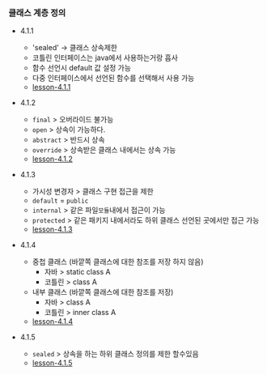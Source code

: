 ### 클래스 계층 정의
- 4.1.1
  - 'sealed' -> 클래스 상속제한
  - 코틀린 인터페이스는 java에서 사용하는거랑 흡사
  - 함수 선언시 default 값 설정 가능
  - 다중 인터페이스에서 선언된 함수를 선택해서 사용 가능 
  - [lesson-4.1.1](lesson4.1.1.kt)

- 4.1.2
  - `final` > 오버라이드 불가능
  - `open` > 상속이 가능하다.
  - `abstract` > 반드시 상속
  - `override` > 상속받은 클래스 내에서는 상속 가능  
  - [lesson-4.1.2](lesson4.1.2.kt)

- 4.1.3
  - 가시성 변경자 > 클래스 구현 접근을 제한
  - `default` = `public` 
  - `internal` > 같은 파일`모듈`내에서 접근이 가능 
  - `protected` > 같은 패키지 내에서라도 하위 클래스 선언된 곳에서만 접근 가능
  - [lesson-4.1.3](lesson4.1.3.kt)
  
- 4.1.4
  - 중첩 클래스 (바깥쪽 클래스에 대한 참조를 저장 하지 않음)
    - 자바 > static class A 
    - 코틀린 > class A
  - 내부 클래스 (바깥쪽 클래스에 대한 참조를 저장)
    - 자바 > class A
    - 코틀린 > inner class A
  - [lesson-4.1.4](lesson4.1.4.kt)

- 4.1.5
  - `sealed` > 상속을 하는 하위 클래스 정의를 제한 할수있음
  - [lesson-4.1.5](lesson4.1.5.kt)

